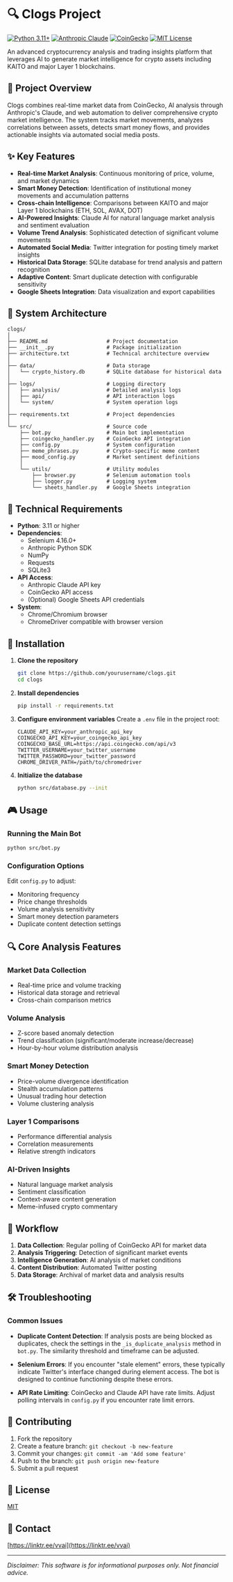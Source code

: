 # 🔍 Clogs Project

[![Python 3.11+](https://img.shields.io/badge/python-3.11+-blue.svg)](https://www.python.org/downloads/)
[![Anthropic Claude](https://img.shields.io/badge/AI-Claude-blueviolet)](https://www.anthropic.com/)
[![CoinGecko](https://img.shields.io/badge/API-CoinGecko-yellow)](https://www.coingecko.com/en/api)
[![MIT License](https://img.shields.io/badge/License-MIT-green.svg)](https://opensource.org/licenses/MIT)

An advanced cryptocurrency analysis and trading insights platform that leverages AI to generate market intelligence for crypto assets including KAITO and major Layer 1 blockchains.

## 🌟 Project Overview

Clogs combines real-time market data from CoinGecko, AI analysis through Anthropic's Claude, and web automation to deliver comprehensive crypto market intelligence. The system tracks market movements, analyzes correlations between assets, detects smart money flows, and provides actionable insights via automated social media posts.

## ✨ Key Features

- **Real-time Market Analysis**: Continuous monitoring of price, volume, and market dynamics
- **Smart Money Detection**: Identification of institutional money movements and accumulation patterns
- **Cross-chain Intelligence**: Comparisons between KAITO and major Layer 1 blockchains (ETH, SOL, AVAX, DOT)
- **AI-Powered Insights**: Claude AI for natural language market analysis and sentiment evaluation
- **Volume Trend Analysis**: Sophisticated detection of significant volume movements
- **Automated Social Media**: Twitter integration for posting timely market insights
- **Historical Data Storage**: SQLite database for trend analysis and pattern recognition
- **Adaptive Content**: Smart duplicate detection with configurable sensitivity
- **Google Sheets Integration**: Data visualization and export capabilities

## 🧩 System Architecture

```
clogs/
│
├── README.md                   # Project documentation
├── __init__.py                 # Package initialization
├── architecture.txt            # Technical architecture overview
│
├── data/                       # Data storage
│   └── crypto_history.db       # SQLite database for historical data
│
├── logs/                       # Logging directory
│   ├── analysis/               # Detailed analysis logs
│   ├── api/                    # API interaction logs
│   └── system/                 # System operation logs
│
├── requirements.txt            # Project dependencies
│
└── src/                        # Source code
    ├── bot.py                  # Main bot implementation
    ├── coingecko_handler.py    # CoinGecko API integration
    ├── config.py               # System configuration
    ├── meme_phrases.py         # Crypto-specific meme content
    ├── mood_config.py          # Market sentiment definitions
    │
    └── utils/                  # Utility modules
        ├── browser.py          # Selenium automation tools
        ├── logger.py           # Logging system
        └── sheets_handler.py   # Google Sheets integration
```

## 🔧 Technical Requirements

- **Python**: 3.11 or higher
- **Dependencies**: 
  - Selenium 4.16.0+
  - Anthropic Python SDK
  - NumPy
  - Requests
  - SQLite3
- **API Access**:
  - Anthropic Claude API key
  - CoinGecko API access
  - (Optional) Google Sheets API credentials
- **System**:
  - Chrome/Chromium browser
  - ChromeDriver compatible with browser version

## 🚀 Installation

1. **Clone the repository**
   ```bash
   git clone https://github.com/yourusername/clogs.git
   cd clogs
   ```

2. **Install dependencies**
   ```bash
   pip install -r requirements.txt
   ```

3. **Configure environment variables**
   Create a `.env` file in the project root:
   ```
   CLAUDE_API_KEY=your_anthropic_api_key
   COINGECKO_API_KEY=your_coingecko_api_key
   COINGECKO_BASE_URL=https://api.coingecko.com/api/v3
   TWITTER_USERNAME=your_twitter_username
   TWITTER_PASSWORD=your_twitter_password
   CHROME_DRIVER_PATH=/path/to/chromedriver
   ```

4. **Initialize the database**
   ```bash
   python src/database.py --init
   ```

## 🎮 Usage

### Running the Main Bot

```bash
python src/bot.py
```

### Configuration Options

Edit `config.py` to adjust:
- Monitoring frequency
- Price change thresholds
- Volume analysis sensitivity
- Smart money detection parameters
- Duplicate content detection settings

## 🔍 Core Analysis Features

### Market Data Collection
- Real-time price and volume tracking
- Historical data storage and retrieval
- Cross-chain comparison metrics

### Volume Analysis
- Z-score based anomaly detection
- Trend classification (significant/moderate increase/decrease)
- Hour-by-hour volume distribution analysis

### Smart Money Detection
- Price-volume divergence identification
- Stealth accumulation patterns
- Unusual trading hour detection
- Volume clustering analysis

### Layer 1 Comparisons
- Performance differential analysis
- Correlation measurements
- Relative strength indicators

### AI-Driven Insights
- Natural language market analysis
- Sentiment classification
- Context-aware content generation
- Meme-infused crypto commentary

## 🔄 Workflow

1. **Data Collection**: Regular polling of CoinGecko API for market data
2. **Analysis Triggering**: Detection of significant market events
3. **Intelligence Generation**: AI analysis of market conditions
4. **Content Distribution**: Automated Twitter posting
5. **Data Storage**: Archival of market data and analysis results

## 🛠️ Troubleshooting

### Common Issues

- **Duplicate Content Detection**: If analysis posts are being blocked as duplicates, check the settings in the `_is_duplicate_analysis` method in `bot.py`. The similarity threshold and timeframe can be adjusted.

- **Selenium Errors**: If you encounter "stale element" errors, these typically indicate Twitter's interface changed during element access. The bot is designed to continue functioning despite these errors.

- **API Rate Limiting**: CoinGecko and Claude API have rate limits. Adjust polling intervals in `config.py` if you encounter rate limit errors.

## 🤝 Contributing

1. Fork the repository
2. Create a feature branch: `git checkout -b new-feature`
3. Commit your changes: `git commit -am 'Add some feature'`
4. Push to the branch: `git push origin new-feature`
5. Submit a pull request

## 📄 License

[MIT](https://opensource.org/licenses/MIT)

## 📱 Contact

[https://linktr.ee/vvai](https://linktr.ee/vvai)

---

*Disclaimer: This software is for informational purposes only. Not financial advice.*

